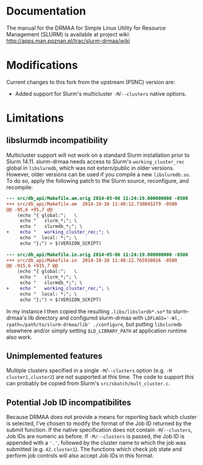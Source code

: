 Documentation
=============

The manual for the DRMAA for Simple Linux Utility for Resource Management
(SLURM) is available at project wiki:
http://apps.man.poznan.pl/trac/slurm-drmaa/wiki

Modifications
=============

Current changes to this fork from the upstream (PSNC) version are:

- Added support for Slurm's multicluster `-M`/`--clusters` native options.

Limitations
===========

libslurmdb incompatibility
--------------------------

Multicluster support will not work on a standard Slurm installation prior to
Slurm 14.11.  slurm-drmaa needs access to Slurm's `working_cluster_rec` global
in `libslurmdb`, which was not extern/public in older versions. However, older
versions can be used if you compile a new `libslurmdb.so`. To do so, apply the
following patch to the Slurm source, reconfigure, and recompile:

```diff
--- src/db_api/Makefile.am.orig	2014-05-06 11:24:19.000000000 -0500
+++ src/db_api/Makefile.am	2014-10-10 11:48:12.730845279 -0500
@@ -95,6 +95,7 @@
 	(echo "{ global:";   \
 	 echo "   slurm_*;"; \
 	 echo "   slurmdb_*;"; \
+	 echo "   working_cluster_rec;"; \
 	 echo "  local: *;"; \
 	 echo "};") > $(VERSION_SCRIPT)
 
--- src/db_api/Makefile.in.orig	2014-05-06 11:24:19.000000000 -0500
+++ src/db_api/Makefile.in	2014-10-10 11:48:22.765938016 -0500
@@ -915,6 +915,7 @@
 	(echo "{ global:";   \
 	 echo "   slurm_*;"; \
 	 echo "   slurmdb_*;"; \
+	 echo "   working_cluster_rec;"; \
 	 echo "  local: *;"; \
 	 echo "};") > $(VERSION_SCRIPT)
```
 
In my instance I then copied the resulting `.libs/libslurdb*.so*` to
slurm-drmaa's lib directory and configured slurm-drmaa with
`LDFLAGS='-Wl,-rpath=/path/to/slurm-drmaa/lib' ./configure`, but putting
`libslurmdb` elsewhere and/or simply setting `$LD_LIBRARY_PATH` at application
runtime also work.

Unimplemented features
----------------------

Multiple clusters specified in a single `-M`/`--clusters` option (e.g. `-M
cluster1,cluster2`) are not supported at this time.  The code to support this
can probably be copied from Slurm's `src/sbatch/mult_cluster.c`.

Potential Job ID incompatibilites
---------------------------------

Because DRMAA does not provide a means for reporting back which cluster is
selected, I've chosen to modify the format of the Job ID returned by the submit
function. If the native specification does not contain `-M`/`--clusters`, Job
IDs are numeric as before. If `-M/--clusters` is passed, the Job ID is appended
with a `'.'`, followed by the cluster name to which the job was submitted (e.g.
`42.cluster1`). The functions which check job state and perform job controls
will also accept Job IDs in this format.
